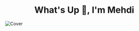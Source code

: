 <h1 align="center">What's Up 🧠, I'm Mehdi</h1>

<!--
**MXK7/MXK7** is a ✨ _special_ ✨ repository because its `README.md` (this file) appears on your GitHub profile.

Here are some ideas to get you started:

- 🔭 I’m currently working on ...
- 🌱 I’m currently learning ...
- 👯 I’m looking to collaborate on ...
- 🤔 I’m looking for help with ...
- 💬 Ask me about ...
- 📫 How to reach me: ...
- 😄 Pronouns: ...
- ⚡ Fun fact: ...
-->





![Cover](https://cdn.discordapp.com/attachments/988164726993350738/1066104969234759790/winnie-the-pooh-tigger.gif)

